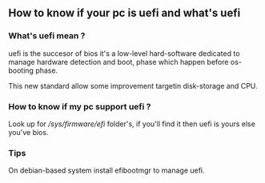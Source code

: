 ## How to know if your pc is uefi and what's uefi

### What's uefi mean ?

uefi is the succesor of bios it's a low-level hard-software dedicated to manage 
hardware detection and boot, phase which happen before os-booting phase.

This new standard allow some improvement targetin disk-storage and CPU.

### How to know if my pc support uefi ?

Look up for */sys/firmware/efi* folder's, if you'll find it then uefi is yours 
else you've bios.

### Tips 

On debian-based system install efibootmgr to manage uefi.
